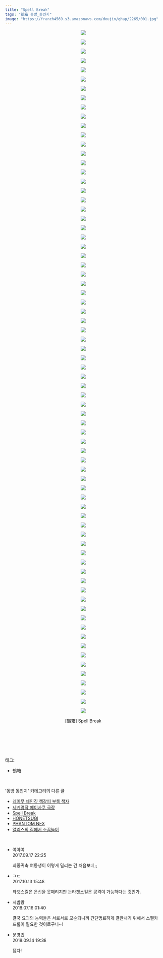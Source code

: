 ```yaml
---
title: "Spell Break"
tags: "鵺箱 동방_동인지"
image: "https://franch4569.s3.amazonaws.com/doujin/ghap/2265/001.jpg"
---
```

<div class="article">
<p style="text-align: center; clear: none; float: none;"><img src="{{ site.imgserver2 }}/ghap/2265/001.jpg"/></p>
<p style="text-align: center; clear: none; float: none;"><img src="{{ site.imgserver2 }}/ghap/2265/002.jpg"/></p>
<p style="text-align: center; clear: none; float: none;"><img src="{{ site.imgserver2 }}/ghap/2265/003.jpg"/></p>
<p style="text-align: center; clear: none; float: none;"><img src="{{ site.imgserver2 }}/ghap/2265/004.jpg"/></p>
<p style="text-align: center; clear: none; float: none;"><img src="{{ site.imgserver2 }}/ghap/2265/005.jpg"/></p>
<p style="text-align: center; clear: none; float: none;"><img src="{{ site.imgserver2 }}/ghap/2265/006.jpg"/></p>
<p style="text-align: center; clear: none; float: none;"><img src="{{ site.imgserver2 }}/ghap/2265/007.jpg"/></p>
<p style="text-align: center; clear: none; float: none;"><img src="{{ site.imgserver2 }}/ghap/2265/008.jpg"/></p>
<p style="text-align: center; clear: none; float: none;"><img src="{{ site.imgserver2 }}/ghap/2265/009.jpg"/></p>
<p style="text-align: center; clear: none; float: none;"><img src="{{ site.imgserver2 }}/ghap/2265/010.jpg"/></p>
<p style="text-align: center; clear: none; float: none;"><img src="{{ site.imgserver2 }}/ghap/2265/011.jpg"/></p>
<p style="text-align: center; clear: none; float: none;"><img src="{{ site.imgserver2 }}/ghap/2265/012.jpg"/></p>
<p style="text-align: center; clear: none; float: none;"><img src="{{ site.imgserver2 }}/ghap/2265/013.jpg"/></p>
<p style="text-align: center; clear: none; float: none;"><img src="{{ site.imgserver2 }}/ghap/2265/014.jpg"/></p>
<p style="text-align: center; clear: none; float: none;"><img src="{{ site.imgserver2 }}/ghap/2265/015.jpg"/></p>
<p style="text-align: center; clear: none; float: none;"><img src="{{ site.imgserver2 }}/ghap/2265/016.jpg"/></p>
<p style="text-align: center; clear: none; float: none;"><img src="{{ site.imgserver2 }}/ghap/2265/017.jpg"/></p>
<p style="text-align: center; clear: none; float: none;"><img src="{{ site.imgserver2 }}/ghap/2265/018.jpg"/></p>
<p style="text-align: center; clear: none; float: none;"><img src="{{ site.imgserver2 }}/ghap/2265/019.jpg"/></p>
<p style="text-align: center; clear: none; float: none;"><img src="{{ site.imgserver2 }}/ghap/2265/020.jpg"/></p>
<p style="text-align: center; clear: none; float: none;"><img src="{{ site.imgserver2 }}/ghap/2265/021.jpg"/></p>
<p style="text-align: center; clear: none; float: none;"><img src="{{ site.imgserver2 }}/ghap/2265/022.jpg"/></p>
<p style="text-align: center; clear: none; float: none;"><img src="{{ site.imgserver2 }}/ghap/2265/023.jpg"/></p>
<p style="text-align: center; clear: none; float: none;"><img src="{{ site.imgserver2 }}/ghap/2265/024.jpg"/></p>
<p style="text-align: center; clear: none; float: none;"><img src="{{ site.imgserver2 }}/ghap/2265/025.jpg"/></p>
<p style="text-align: center; clear: none; float: none;"><img src="{{ site.imgserver2 }}/ghap/2265/026.jpg"/></p>
<p style="text-align: center; clear: none; float: none;"><img src="{{ site.imgserver2 }}/ghap/2265/027.jpg"/></p>
<p style="text-align: center; clear: none; float: none;"><img src="{{ site.imgserver2 }}/ghap/2265/028.jpg"/></p>
<p style="text-align: center; clear: none; float: none;"><img src="{{ site.imgserver2 }}/ghap/2265/029.jpg"/></p>
<p style="text-align: center; clear: none; float: none;"><img src="{{ site.imgserver2 }}/ghap/2265/030.jpg"/></p>
<p style="text-align: center; clear: none; float: none;"><img src="{{ site.imgserver2 }}/ghap/2265/031.jpg"/></p>
<p style="text-align: center; clear: none; float: none;"><img src="{{ site.imgserver2 }}/ghap/2265/032.jpg"/></p>
<p style="text-align: center; clear: none; float: none;"><img src="{{ site.imgserver2 }}/ghap/2265/033.jpg"/></p>
<p style="text-align: center; clear: none; float: none;"><img src="{{ site.imgserver2 }}/ghap/2265/034.jpg"/></p>
<p style="text-align: center; clear: none; float: none;"><img src="{{ site.imgserver2 }}/ghap/2265/035.jpg"/></p>
<p style="text-align: center; clear: none; float: none;"><img src="{{ site.imgserver2 }}/ghap/2265/036.jpg"/></p>
<p style="text-align: center; clear: none; float: none;"><img src="{{ site.imgserver2 }}/ghap/2265/037.jpg"/></p>
<p style="text-align: center; clear: none; float: none;"><img src="{{ site.imgserver2 }}/ghap/2265/038.jpg"/></p>
<p style="text-align: center; clear: none; float: none;"><img src="{{ site.imgserver2 }}/ghap/2265/039.jpg"/></p>
<p style="text-align: center; clear: none; float: none;"><img src="{{ site.imgserver2 }}/ghap/2265/040.jpg"/></p>
<p style="text-align: center; clear: none; float: none;"><img src="{{ site.imgserver2 }}/ghap/2265/041.jpg"/></p>
<p style="text-align: center; clear: none; float: none;"><img src="{{ site.imgserver2 }}/ghap/2265/042.jpg"/></p>
<p style="text-align: center; clear: none; float: none;"><img src="{{ site.imgserver2 }}/ghap/2265/043.jpg"/></p>
<p style="text-align: center; clear: none; float: none;"><img src="{{ site.imgserver2 }}/ghap/2265/044.jpg"/></p>
<p style="text-align: center; clear: none; float: none;"><img src="{{ site.imgserver2 }}/ghap/2265/045.jpg"/></p>
<p style="text-align: center; clear: none; float: none;"><img src="{{ site.imgserver2 }}/ghap/2265/046.jpg"/></p>
<p style="text-align: center; clear: none; float: none;"><img src="{{ site.imgserver2 }}/ghap/2265/047.jpg"/></p>
<p style="text-align: center; clear: none; float: none;"><img src="{{ site.imgserver2 }}/ghap/2265/048.jpg"/></p>
<p style="text-align: center; clear: none; float: none;"><img src="{{ site.imgserver2 }}/ghap/2265/049.jpg"/></p>
<p style="text-align: center; clear: none; float: none;"><img src="{{ site.imgserver2 }}/ghap/2265/050.jpg"/></p>
<p style="text-align: center; clear: none; float: none;"><img src="{{ site.imgserver2 }}/ghap/2265/051.jpg"/></p>
<p style="text-align: center; clear: none; float: none;"><img src="{{ site.imgserver2 }}/ghap/2265/052.jpg"/></p>
<p style="text-align: center; clear: none; float: none;"><img src="{{ site.imgserver2 }}/ghap/2265/053.jpg"/></p>
<p style="text-align: center; clear: none; float: none;"><img src="{{ site.imgserver2 }}/ghap/2265/054.jpg"/></p>
<p style="text-align: center; clear: none; float: none;"><img src="{{ site.imgserver2 }}/ghap/2265/055.jpg"/></p>
<p style="text-align: center; clear: none; float: none;"><img src="{{ site.imgserver2 }}/ghap/2265/056.jpg"/></p>
<p style="text-align: center; clear: none; float: none;"><img src="{{ site.imgserver2 }}/ghap/2265/057.jpg"/></p>
<p style="text-align: center; clear: none; float: none;"><img src="{{ site.imgserver2 }}/ghap/2265/058.jpg"/></p>
<p style="text-align: center; clear: none; float: none;"><img src="{{ site.imgserver2 }}/ghap/2265/059.jpg"/></p>
<p style="text-align: center; clear: none; float: none;"><img src="{{ site.imgserver2 }}/ghap/2265/060.jpg"/></p>
<p style="text-align: center; clear: none; float: none;"><img src="{{ site.imgserver2 }}/ghap/2265/061.jpg"/></p>
<p style="text-align: center; clear: none; float: none;"><img src="{{ site.imgserver2 }}/ghap/2265/062.jpg"/></p>
<p style="text-align: center; clear: none; float: none;"><img src="{{ site.imgserver2 }}/ghap/2265/063.jpg"/></p>
<p style="text-align: center; clear: none; float: none;"><img src="{{ site.imgserver2 }}/ghap/2265/064.jpg"/></p>
<p style="text-align: center; clear: none; float: none;"><img src="{{ site.imgserver2 }}/ghap/2265/065.jpg"/></p>
<p style="text-align: center; clear: none; float: none;"><img src="{{ site.imgserver2 }}/ghap/2265/066.jpg"/></p>
<p style="text-align: center; clear: none; float: none;"><img src="{{ site.imgserver2 }}/ghap/2265/067.jpg"/></p>
<p style="text-align: center; clear: none; float: none;"><img src="{{ site.imgserver2 }}/ghap/2265/068.jpg"/></p>
<p style="text-align: center; clear: none; float: none;"><img src="{{ site.imgserver2 }}/ghap/2265/069.jpg"/></p>
<p style="text-align: center; clear: none; float: none;"><img src="{{ site.imgserver2 }}/ghap/2265/070.jpg"/></p>
<p style="text-align: center; clear: none; float: none;"><img src="{{ site.imgserver2 }}/ghap/2265/071.jpg"/></p>
<p style="text-align: center; clear: none; float: none;"><img src="{{ site.imgserver2 }}/ghap/2265/072.jpg"/></p>
<p style="text-align: center; clear: none; float: none;"><img src="{{ site.imgserver2 }}/ghap/2265/073.jpg"/></p>
<p style="text-align: center; clear: none; float: none;"><img src="{{ site.imgserver2 }}/ghap/2265/074.jpg"/></p>
<p style="text-align: center; clear: none; float: none;">[鵺箱] Spell Break</p>
<p style="text-align: center; clear: none; float: none;"><br/></p>
<p><br/></p>
</div><br/>
<div class="tagTrail">
<p>태그: </p>
<ul>
<li>鵺箱</li>
</ul>
</div><br/>
<div class="another">
<p>'동방 동인지' 카테고리의 다른 글</p>
<ul>
<li><a href="/ghap_2267">레이무 체인징 책갈피 부록 책자</a></li>
<li><a href="/ghap_2266">세계명작 메이사쿠 극장</a></li>
<li><a href="/ghap_2265">Spell Break</a></li>
<li><a href="/ghap_2264">HONETSUGI</a></li>
<li><a href="/ghap_2263">PHANTOM NEX</a></li>
<li><a href="/ghap_2262">앨리스의 집에서 소꿉놀이</a></li>
</ul>
</div><br/>
<div class="cb_module cb_fluid">
<div class="cb_wrt cb_profile">
<div class="comment">
<ul>
<li class="cb_thumb_off" id="comment15084926">
<div class="cb_comment_area">
<div class="cb_info_area">
<div class="cb_section">
<span class="cb_nick_name">여야여</span>
</div>
<div class="cb_section">
<span class="cb_date">2017.09.17 22:25 </span>
</div>
</div>
<div class="cb_dsc_comment">
<p class="cb_dsc">
											최종귀축 여동생이 이렇게 밀리는 건 처음보네;;<br/>
</p>
</div>
</div></li>
<li class="cb_thumb_off" id="comment15104344">
<div class="cb_comment_area">
<div class="cb_info_area">
<div class="cb_section">
<span class="cb_nick_name">ㅋㄷ</span>
</div>
<div class="cb_section">
<span class="cb_date">2017.10.13 15:48 </span>
</div>
</div>
<div class="cb_dsc_comment">
<p class="cb_dsc">
											타겟스킬은 은신을 못때리지만 논타겟스킬은 공격이 가능하다는 것인가.
										</p>
</div>
</div></li>
<li class="cb_thumb_off" id="comment15287501">
<div class="cb_comment_area">
<div class="cb_info_area">
<div class="cb_section">
<span class="cb_nick_name">시밤쾅</span>
</div>
<div class="cb_section">
<span class="cb_date">2018.07.16 01:40 </span>
</div>
</div>
<div class="cb_dsc_comment">
<p class="cb_dsc">
											결국 요괴의 능력들은 서로서로 모순되니까 간단명료하게 결판내기 위해서 스펠카드룰이 필요한 것이로구나~!
										</p>
</div>
</div></li>
<li class="cb_thumb_off" id="comment15332733">
<div class="cb_comment_area">
<div class="cb_info_area">
<div class="cb_section">
<span class="cb_nick_name">문영민</span>
</div>
<div class="cb_section">
<span class="cb_date">2018.09.14 19:38 </span>
</div>
</div>
<div class="cb_dsc_comment">
<p class="cb_dsc">
											잼다!
										</p>
</div>
</div></li>
</ul>
</div>
</div><!-- commentList close -->
</div><br/>
